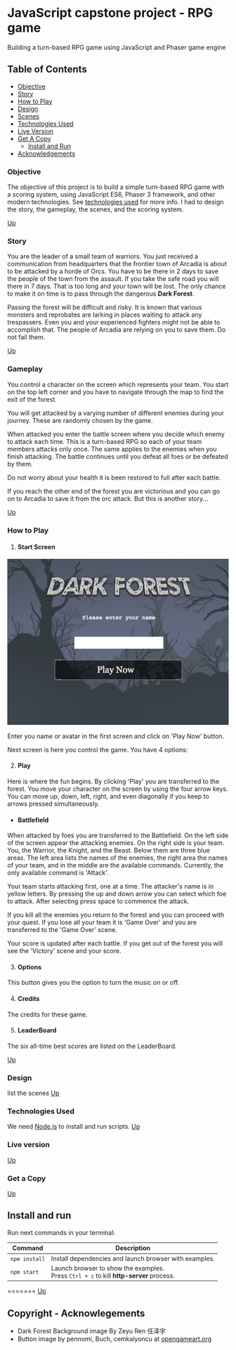 # JavaScript capstone project - RPG game

Building a turn-based RPG game using JavaScript and Phaser game engine

## Table of Contents

- [Objective](#Objective)
- [Story](#Story)
- [How to Play](#How-to-Play)
- [Design](#Design)
- [Scenes](#Scenes)
- [Technologies Used](#Technologies-Used)
- [Live Version](#Live-version)
- [Get A Copy](#Get-A-Copy)
  - [Install and Run](#Install-and-run)
- [Acknowledgements](#copyright)

### Objective

The objective of this project is to build a simple turn-based RPG game with a scoring system, using JavaScript ES6, Phaser 3 framework, and other modern technologies. See [technologies used](#Technologies-Used) for more info. I had to design the story, the gameplay, the scenes, and the scoring system.

[Up](#Table-of-Contents)

### Story

You are the leader of a small team of warriors. You just received a communication from headquarters that the frontier town of Arcadia is about to be attacked by a horde of Orcs. You have to be there in 2 days to save the people of the town from the assault. If you take the safe road you will there in 7 days. That is too long and your town will be lost. The only chance to make it on time is to pass through the dangerous **Dark Forest**.

Passing the forest will be difficult and risky. It is known that various monsters and reprobates are larking in places waiting to attack any trespassers. Even you and your experienced fighters might not be able to accomplish that. The people of Arcadia are relying on you to save them. Do not fail them.

[Up](#Table-of-Contents)

### Gameplay

You control a character on the screen which represents your team. You start on the top left corner and you have to navigate through the map to find the exit of the forest.

You will get attacked by a varying number of different enemies during your journey. These are randomly chosen by the game.

When attacked you enter the battle screen where you decide which enemy to attack each time. This is a turn-based RPG so each of your team members attacks only once. The same applies to the enemies when you finish attacking. The battle continues until you defeat all foes or be defeated by them.

Do not worry about your health it is been restored to full after each battle.

If you reach the other end of the forest you are victorious and you can go on to Arcadia to save it from the orc attack. But this is another story...

[Up](#Table-of-Contents)

### How to Play

1. #### Start Screen

<p align="center">
<img src="assets/screens/input.png">
</p>

Enter you name or avatar in the first screen and click on 'Play Now' button.

Next screen is here you control the game. You have 4 options:

2. #### Play

Here is where the fun begins. By clicking 'Play' you are transferred to the forest. You move your character on the screen by using the four arrow keys. You can move up, down, left, right, and even diagonally if you keep to arrows pressed simultaneously.

- #### Battlefield

When attacked by foes you are transferred to the Battlefield. On the left side of the screen appear the attacking enemies. On the right side is your team. You, the Warrior, the Knight, and the Beast. Below them are three blue areas. The left area lists the names of the enemies, the right area the names of your team, and in the middle are the available commands. Currently, the only available command is 'Attack'.

Your team starts attacking first, one at a time. The attacker's name is in yellow letters. By pressing the up and down arrow you can select which foe to attack. After selecting press space to commence the attack.

If you kill all the enemies you return to the forest and you can proceed with your quest. If you lose all your team it is 'Game Over' and you are transferred to the 'Game Over' scene.

Your score is updated after each battle. If you get out of the forest you will see the 'Victory' scene and your score.

3. #### Options

This button gives you the option to turn the music on or off.

4. #### Credits

The credits for these game.

5. #### LeaderBoard

The six all-time best scores are listed on the LeaderBoard.

[Up](#Table-of-Contents)

### Design

list the scenes
[Up](#Table-of-Contents)

### Technologies Used

We need [Node.js](https://nodejs.org) to install and run scripts.
[Up](#Table-of-Contents)

### Live version

[Up](#Table-of-Contents)

### Get a Copy

[Up](#Table-of-Contents)

## Install and run

Run next commands in your terminal:

| Command       | Description                                                                                 |
| ------------- | ------------------------------------------------------------------------------------------- |
| `npm install` | Install dependencies and launch browser with examples.                                      |
| `npm start`   | Launch browser to show the examples. <br> Press `Ctrl + c` to kill **http-server** process. |

=======
[Up](#Table-of-Contents)

## Copyright - Acknowlegements

- Dark Forest Background image By Zeyu Ren 任泽宇
- Button image by pennomi, Buch, cemkalyoncu at [opengameart.org](#https://opengameart.org/)
